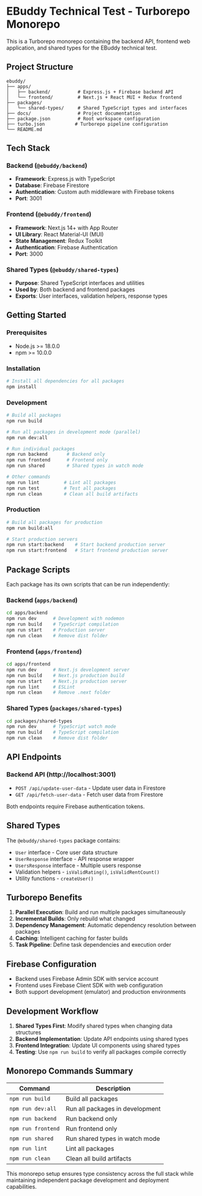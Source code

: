# EBuddy Technical Test - Turborepo Monorepo

This is a Turborepo monorepo containing the backend API, frontend web application, and shared types for the EBuddy technical test.

## Project Structure

```
ebuddy/
├── apps/
│   ├── backend/          # Express.js + Firebase backend API
│   └── frontend/         # Next.js + React MUI + Redux frontend
├── packages/
│   └── shared-types/     # Shared TypeScript types and interfaces
├── docs/                 # Project documentation
├── package.json          # Root workspace configuration
├── turbo.json           # Turborepo pipeline configuration
└── README.md
```

## Tech Stack

### Backend (`@ebuddy/backend`)

- **Framework**: Express.js with TypeScript
- **Database**: Firebase Firestore
- **Authentication**: Custom auth middleware with Firebase tokens
- **Port**: 3001

### Frontend (`@ebuddy/frontend`)

- **Framework**: Next.js 14+ with App Router
- **UI Library**: React Material-UI (MUI)
- **State Management**: Redux Toolkit
- **Authentication**: Firebase Authentication
- **Port**: 3000

### Shared Types (`@ebuddy/shared-types`)

- **Purpose**: Shared TypeScript interfaces and utilities
- **Used by**: Both backend and frontend packages
- **Exports**: User interfaces, validation helpers, response types

## Getting Started

### Prerequisites

- Node.js >= 18.0.0
- npm >= 10.0.0

### Installation

```bash
# Install all dependencies for all packages
npm install
```

### Development

```bash
# Build all packages
npm run build

# Run all packages in development mode (parallel)
npm run dev:all

# Run individual packages
npm run backend       # Backend only
npm run frontend      # Frontend only
npm run shared        # Shared types in watch mode

# Other commands
npm run lint         # Lint all packages
npm run test         # Test all packages
npm run clean        # Clean all build artifacts
```

### Production

```bash
# Build all packages for production
npm run build:all

# Start production servers
npm run start:backend    # Start backend production server
npm run start:frontend   # Start frontend production server
```

## Package Scripts

Each package has its own scripts that can be run independently:

### Backend (`apps/backend`)

```bash
cd apps/backend
npm run dev      # Development with nodemon
npm run build    # TypeScript compilation
npm run start    # Production server
npm run clean    # Remove dist folder
```

### Frontend (`apps/frontend`)

```bash
cd apps/frontend
npm run dev      # Next.js development server
npm run build    # Next.js production build
npm run start    # Next.js production server
npm run lint     # ESLint
npm run clean    # Remove .next folder
```

### Shared Types (`packages/shared-types`)

```bash
cd packages/shared-types
npm run dev      # TypeScript watch mode
npm run build    # TypeScript compilation
npm run clean    # Remove dist folder
```

## API Endpoints

### Backend API (http://localhost:3001)

- `POST /api/update-user-data` - Update user data in Firestore
- `GET /api/fetch-user-data` - Fetch user data from Firestore

Both endpoints require Firebase authentication tokens.

## Shared Types

The `@ebuddy/shared-types` package contains:

- `User` interface - Core user data structure
- `UserResponse` interface - API response wrapper
- `UsersResponse` interface - Multiple users response
- Validation helpers - `isValidRating()`, `isValidRentCount()`
- Utility functions - `createUser()`

## Turborepo Benefits

1. **Parallel Execution**: Build and run multiple packages simultaneously
2. **Incremental Builds**: Only rebuild what changed
3. **Dependency Management**: Automatic dependency resolution between packages
4. **Caching**: Intelligent caching for faster builds
5. **Task Pipeline**: Define task dependencies and execution order

## Firebase Configuration

- Backend uses Firebase Admin SDK with service account
- Frontend uses Firebase Client SDK with web configuration
- Both support development (emulator) and production environments

## Development Workflow

1. **Shared Types First**: Modify shared types when changing data structures
2. **Backend Implementation**: Update API endpoints using shared types
3. **Frontend Integration**: Update UI components using shared types
4. **Testing**: Use `npm run build` to verify all packages compile correctly

## Monorepo Commands Summary

| Command            | Description                     |
| ------------------ | ------------------------------- |
| `npm run build`    | Build all packages              |
| `npm run dev:all`  | Run all packages in development |
| `npm run backend`  | Run backend only                |
| `npm run frontend` | Run frontend only               |
| `npm run shared`   | Run shared types in watch mode  |
| `npm run lint`     | Lint all packages               |
| `npm run clean`    | Clean all build artifacts       |

This monorepo setup ensures type consistency across the full stack while maintaining independent package development and deployment capabilities.
